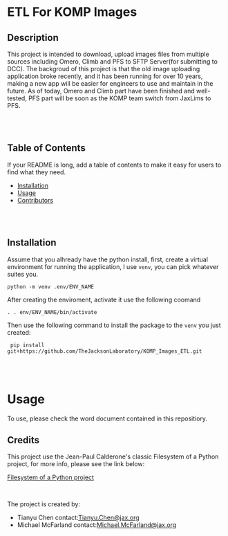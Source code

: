 # ETL For KOMP Images

## Description

This project is intended to download, upload images files from multiple sources including Omero, Climb and PFS to SFTP Server(for submitting to DCC). The backgroud of this project is that the old image uploading application broke recently, and it has been running for over 10 years, making a new app will be easier for engineers to use and maintain in the future. As of today, Omero and Climb part have been finished and well-tested, PFS part will be soon as the KOMP team switch from JaxLims to PFS. 

<br>
<br>

## Table of Contents

If your README is long, add a table of contents to make it easy for users to find what they need.

- [Installation](#installation)
- [Usage](#usage)
- [Contributors](#credits)


<br>
<br>

## Installation

Assume that you alhready have the python install, first, create a virtual environment for running the application, I use `venv`, you can pick whatever suites you. 

```
python -m venv .env/ENV_NAME
```
After creating the enviroment, activate it use the following coomand 

```
. . env/ENV_NAME/bin/activate
```

Then use the following command to install the package to the `venv` you just created:

```
 pip install git+https://github.com/TheJacksonLaboratory/KOMP_Images_ETL.git

```



<br>
<br>

# Usage

To use, please check the word document contained in this repositiory. 




## Credits
This project use the Jean-Paul Calderone's classic Filesystem of a Python project, for more info, please see the link below:

[Filesystem of a Python project](http://as.ynchrono.us/2007/12/filesystem-structure-of-python-project_21.html)

<br>

The project is created by:

- Tianyu Chen contact:Tianyu.Chen@jax.org
- Michael McFarland contact:Michael.McFarland@jax.org






